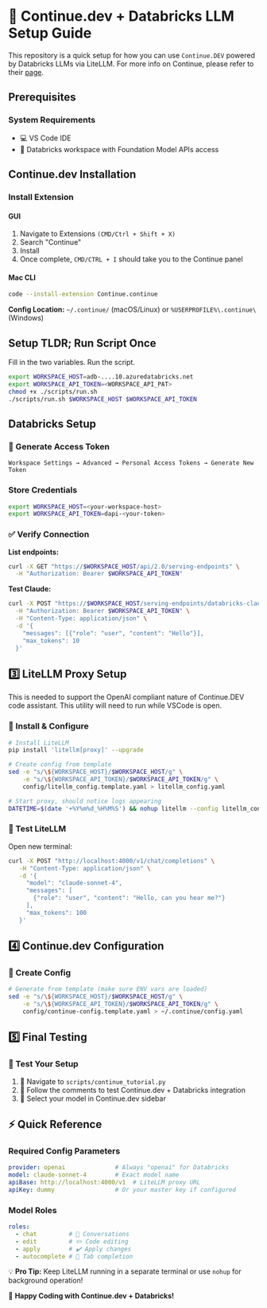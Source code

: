 # 🚀 Continue.dev + Databricks LLM Setup Guide

This repository is a quick setup for how you can use `Continue.DEV` powered by Databricks LLMs via LiteLLM. For more info on Continue, please refer to their [page](https://github.com/continuedev/continue).

## Prerequisites

### System Requirements
- 💻 VS Code IDE
- 🔧 Databricks workspace with Foundation Model APIs access

## Continue.dev Installation

### Install Extension

#### GUI

1. Navigate to Extensions `(CMD/Ctrl + Shift + X)`
2. Search "Continue" 
3. Install
4. Once complete, `CMD/CTRL + I` should take you to the Continue panel

#### Mac CLI
```bash
code --install-extension Continue.continue
```

**Config Location:** `~/.continue/` (macOS/Linux) or `%USERPROFILE%\.continue\` (Windows)

## Setup TLDR; Run Script Once

Fill in the two variables. Run the script.

```bash
export WORKSPACE_HOST=adb-....10.azuredatabricks.net
export WORKSPACE_API_TOKEN=<WORKSPACE_API_PAT>
chmod +x ./scripts/run.sh
./scripts/run.sh $WORKSPACE_HOST $WORKSPACE_API_TOKEN
```

## Databricks Setup

### 🔑 Generate Access Token

```
Workspace Settings → Advanced → Personal Access Tokens → Generate New Token
```

### Store Credentials

```bash
export WORKSPACE_HOST=<your-workspace-host>
export WORKSPACE_API_TOKEN=dapi-<your-token>
```

### ✅ Verify Connection

**List endpoints:**
```bash
curl -X GET "https://$WORKSPACE_HOST/api/2.0/serving-endpoints" \
  -H "Authorization: Bearer $WORKSPACE_API_TOKEN"
```

**Test Claude:**
```bash
curl -X POST "https://$WORKSPACE_HOST/serving-endpoints/databricks-claude-sonnet-4/invocations" \
  -H "Authorization: Bearer $WORKSPACE_API_TOKEN" \
  -H "Content-Type: application/json" \
  -d '{
    "messages": [{"role": "user", "content": "Hello"}],
    "max_tokens": 10
  }'
```

## 3️⃣ LiteLLM Proxy Setup

This is needed to support the OpenAI compliant nature of Continue.DEV code assistant. This utility will need to run while VSCode is open.

### 🔧 Install & Configure
```bash
# Install LiteLLM
pip install 'litellm[proxy]' --upgrade

# Create config from template
sed -e "s/\${WORKSPACE_HOST}/$WORKSPACE_HOST/g" \
    -e "s/\${WORKSPACE_API_TOKEN}/$WORKSPACE_API_TOKEN/g" \
    config/litellm_config.template.yaml > litellm_config.yaml

# Start proxy, should notice logs appearing
DATETIME=$(date '+%Y%m%d_%H%M%S') && nohup litellm --config litellm_config.yaml --port 4000 > logs/litellm_${DATETIME}.log 2>&1 &
```

### 🧪 Test LiteLLM
Open new terminal:
```bash
curl -X POST "http://localhost:4000/v1/chat/completions" \
   -H "Content-Type: application/json" \
   -d '{
     "model": "claude-sonnet-4",
     "messages": [
       {"role": "user", "content": "Hello, can you hear me?"}
     ],
     "max_tokens": 100
   }'
```

## 4️⃣ Continue.dev Configuration

### 📝 Create Config
```bash
# Generate from template (make sure ENV vars are loaded)
sed -e "s/\${WORKSPACE_HOST}/$WORKSPACE_HOST/g" \
    -e "s/\${WORKSPACE_API_TOKEN}/$WORKSPACE_API_TOKEN/g" \
    config/continue-config.template.yaml > ~/.continue/config.yaml
```

## 5️⃣ Final Testing

### 🎯 Test Your Setup
1. 📂 Navigate to `scripts/continue_tutorial.py`
2. 💬 Follow the comments to test Continue.dev + Databricks integration
3. 🎉 Select your model in Continue.dev sidebar

## ⚡ Quick Reference

### Required Config Parameters
```yaml
provider: openai              # Always "openai" for Databricks
model: claude-sonnet-4        # Exact model name
apiBase: http://localhost:4000/v1  # LiteLLM proxy URL
apiKey: dummy                 # Or your master key if configured
```

### Model Roles
```yaml
roles:
  - chat         # 💬 Conversations
  - edit         # ✏️ Code editing
  - apply        # ✔️ Apply changes
  - autocomplete # 🔮 Tab completion
```

💡 **Pro Tip:** Keep LiteLLM running in a separate terminal or use `nohup` for background operation!

🎉 **Happy Coding with Continue.dev + Databricks!**